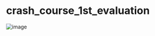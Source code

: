 # crash_course_1st_evaluation
![image](https://github.com/rrazz7050/crash_course_1st_evaluation/assets/148128427/a68402ad-bd0e-4774-87e2-fe77037a46a9)

